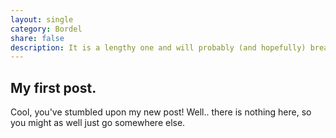 ```yaml
---
layout: single
category: Bordel
share: false
description: It is a lengthy one and will probably (and hopefully) break some tests I am about to do. Sadly, this much text is still enough of what I need. 146
---
```


## My first post.

Cool, you've stumbled upon my new post! Well.. there is nothing here, so you might as well just go somewhere else.
